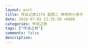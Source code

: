 ```yaml
---
layout: post
title: 传说之旅1374 星期二 神奇的小孩子 
date: 2019-07-02 23:35:58 +0800 
categories: 传说之旅 
tags: ["传说之旅"]
comments: false
description: 
---
```

